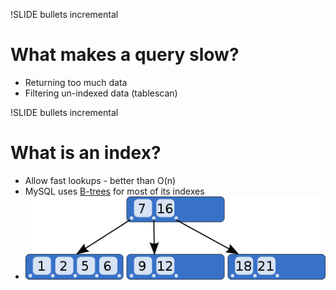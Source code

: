 !SLIDE bullets incremental

# What makes a query slow?

* Returning too much data
* Filtering un-indexed data (tablescan)

!SLIDE bullets incremental

# What is an index?

* Allow fast lookups - better than O(n)
* MySQL uses [B-trees](http://en.wikipedia.org/wiki/B-tree) for most of its indexes
* ![B-tree](b-tree.png)
